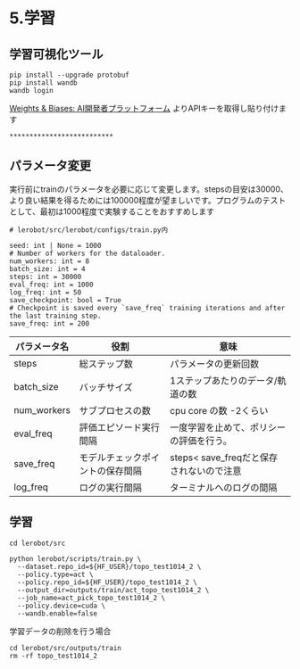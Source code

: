 # 5.学習

## 学習可視化ツール
```
pip install --upgrade protobuf
pip install wandb
wandb login   
```

[Weights & Biases: AI開発者プラットフォーム](https://wandb.ai/site/ja/)
よりAPIキーを取得し貼り付けます

```
**************************
```


## パラメータ変更

実行前にtrainのパラメータを必要に応じて変更します。stepsの目安は30000、より良い結果を得るためには100000程度が望ましいです。プログラムのテストとして、最初は1000程度で実験することをおすすめします

```
# lerobot/src/lerobot/configs/train.py内

seed: int | None = 1000
# Number of workers for the dataloader.
num_workers: int = 8
batch_size: int = 4
steps: int = 30000
eval_freq: int = 1000
log_freq: int = 50
save_checkpoint: bool = True
# Checkpoint is saved every `save_freq` training iterations and after the last training step.
save_freq: int = 200
```

| パラメータ名 | 役割 | 意味 |
| --- | --- | --- |
| steps | 総ステップ数 | パラメータの更新回数 |
| batch_size | バッチサイズ | 1ステップあたりのデータ/軌道の数 |
| num_workers | サブプロセスの数 | cpu core の数 -2くらい |
| eval_freq | 評価エピソード実行間隔 | 一度学習を止めて、ポリシーの評価を行う。 |
| save_freq | モデルチェックポイントの保存間隔 | steps< save_freqだと保存されないので注意 |
| log_freq | ログの実行間隔 | ターミナルへのログの間隔 |
    

## 学習

```
cd lerobot/src
```

```
python lerobot/scripts/train.py \
  --dataset.repo_id=${HF_USER}/topo_test1014_2 \
  --policy.type=act \
  --policy.repo_id=${HF_USER}/topo_test1014_2 \
  --output_dir=outputs/train/act_topo_test1014_2 \
  --job_name=act_pick_topo_test1014_2 \
  --policy.device=cuda \
  --wandb.enable=false
```

学習データの削除を行う場合

```
cd lerobot/src/outputs/train
rm -rf topo_test1014_2
```
